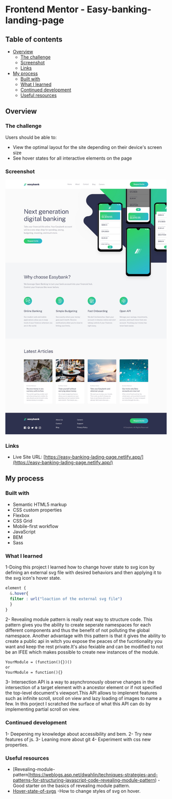# Frontend Mentor - Easy-banking-landing-page


## Table of contents

- [Overview](#overview)
  - [The challenge](#the-challenge)
  - [Screenshot](#screenshot)
  - [Links](#links)
- [My process](#my-process)
  - [Built with](#built-with)
  - [What I learned](#what-i-learned)
  - [Continued development](#continued-development)
  - [Useful resources](#useful-resources)


## Overview

### The challenge

Users should be able to:

- View the optimal layout for the site depending on their device's screen size
- See hover states for all interactive elements on the page

### Screenshot

![](./design/desktop-design.jpg)
### Links

- Live Site URL: [https://easy-banking-lading-page.netlify.app/](https://easy-banking-lading-page.netlify.app/)

## My process

### Built with

- Semantic HTML5 markup
- CSS custom properties
- Flexbox
- CSS Grid
- Mobile-first workflow
- JavaScript 
- BEM 
- Sass

### What I learned

1-Doing this project I learned how to change hover state to svg icon by defining an external svg file with desired behaviors and then applying it to the svg icon's hover state.
```css
element {
  &.hover{
  filter : url("loaction of the external svg file")
  }
}
```
2- Revealing module pattern is really neat way to structure code. This pattern gives you the ability to create seperate namespaces for each different components and thus the benefit of not polluting the global namespace. Another advantage with this pattern is that it gives the ability to create a public api in witch you expose the peaces of the fucntionality you want and keep the rest private.It's also fexiable and can be modified to not be an IFEE which makes possible to create new instances of the module.

```Js
YourModule = (function(){})() 
or
YourModule = function(){}
```
3- Intersection API is a way to asynchronously observe changes in the intersection of a target element with a ancestor element or if not specified the top-level document's viewport.This API allows to implenent features such as infinite scroll, srcoll on view and lazy loading of images to name a few. In this porject I scratched the surface of what this API can do by implementing partial scroll on view. 

### Continued development

1- Deepening my knowledge about accessibility and bem.
2- Try new features of js.
3- Leaning more about git 
4- Experiment with css new properties. 

### Useful resources

- [Revealing-module-pattern]https://weblogs.asp.net/dwahlin/techniques-strategies-and-patterns-for-structuring-javascript-code-revealing-module-pattern) - Good starter on the basics of revealing module pattern.
- [Hover-state-of-svgs](https://css-tricks.com/the-many-ways-to-change-an-svg-fill-on-hover-and-when-to-use-them/) -How to change styles of svg on hover.

